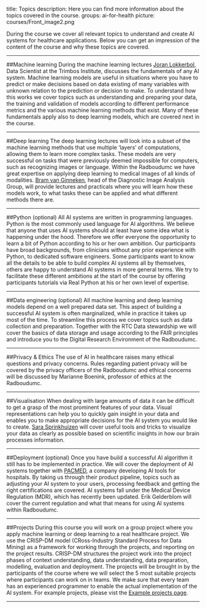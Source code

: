 title: Topics
description: Here you can find more information about the topics covered in the course.
groups: ai-for-health
picture: courses/Front_image2.png


During the course we cover all relevant topics to understand and create AI systems for healthcare applications. Below you can get an impression of the content of the course and why these topics are covered.

***

##Machine learning
During the machine learning lectures <a href="https://www.trimbos.nl/over-trimbos/medewerkers/profiel/joran-lokkerbol">Joran Lokkerbol</a>, Data Scientist at the Trimbos Institute, discusses the fundamentals of any AI system. Machine learning models are useful in situations where you have to predict or make decisions based on data existing of many variables with unknown relation to the prediction or decision to make. To understand how this works we cover topics such as understanding and preparing your data, the training and validation of models according to different performance metrics and the various machine learning methods that exist. Many of these fundamentals apply also to deep learning models, which are covered next in the course.

***

##Deep learning
The deep learning lectures will look into a subset of the machine learning methods that use multiple ‘layers’ of computations, allowing them to learn more complex tasks. These models are very successful on tasks that were previously deemed impossible for computers, such as recognizing images or language. Within the Radboudumc we have great expertise on applying deep learning to medical images of all kinds of modalities. <a href="https://www.diagnijmegen.nl/people/bram-van-ginneken/">Bram van Ginneken</a>, head of the Diagnostic Image Analysis Group, will provide lectures and practicals where you will learn how these models work, to what tasks these can be applied and what different methods there are. 

***

##Python (optional)
All AI systems are written in programming languages. Python is the most commonly used language for AI algorithms. We believe that anyone that uses AI systems should at least have some idea what is happening under the hood. Therefore we offer everyone the opportunity to learn a bit of Python according to his or her own ambition. Our participants have broad backgrounds, from clinicians without any prior experience with Python, to dedicated software engineers.  Some participants want to know all the details to be able to build complex AI systems all by themselves, others are happy to understand AI systems in more general terms. We try to facilitate these different ambitions at the start of the course by offering participants tutorials via Real Python at his or her own level of expertise.

***

##Data engineering (optional)
All machine learning and deep learning models depend on a well prepared data set. This aspect of building a successful AI system is often marginalized, while in practice it takes up most of the time. To streamline this process we cover topics such as data collection and preparation. Together with the RTC Data stewardship we will cover the basics of data storage and usage according to the FAIR principles and introduce you to the Digital Research Environment of the Radboudumc. 

***

##Privacy & Ethics
The use of AI in healthcare raises many ethical questions and privacy concerns. Rules regarding patient privacy will be covered by the privacy officers of the Radboudumc and ethical concerns will be discussed by Marianne Boenink, professor of ethics at the Radboudumc.

***

##Visualisation
When dealing with large amounts of data it can be difficult to get a grasp of the most prominent features of your data. Visual representations can help you to quickly gain insight in your data and enables you to make appropriate decisions for the AI system you would like to create. <a href="https://www.thedatavisionlab.nl/#over-mij">Sara Sprinkhuizen</a> will cover useful tools and tricks to visualize your data as clearly as possible based on scientific insights in how our brain processes information.

***

##Deployment (optional)
Once you have build a successful AI algorithm it still has to be implemented in practice. We will cover the deployment of AI systems together with <a href="https://www.pacmed.ai/nl">PACMED</a>, a company developing AI tools for hospitals. By taking us through their product pipeline, topics such as adjusting your AI system to your users, processing feedback and getting the right certifications are covered. AI systems fall under the Medical Device Regulation (MDR), which has recently been updated. Erik Gelderblom will cover the current regulation and what that means for using AI systems within Radboudumc.

***

##Projects
During this course you will work on a group project where you apply machine learning or deep learning to a real healthcare project. We use the CRISP-DM model (CRoss-Industry Standard Process for Data Mining) as a framework for working through the projects, and reporting on the project results. CRISP-DM structures the project work into the project phases of context understanding, data understanding, data preparation, modelling, evaluation and deployment. The projects will be brought in by the participants of the course where we will select the 5 most suitable projects where participants can work on in teams. We make sure that every team has an experienced programmer to enable the actual implementation of the AI system. For example projects, please vist the [Example projects page](https://www.ai-for-health.nl/courses/example-projects/).

***
